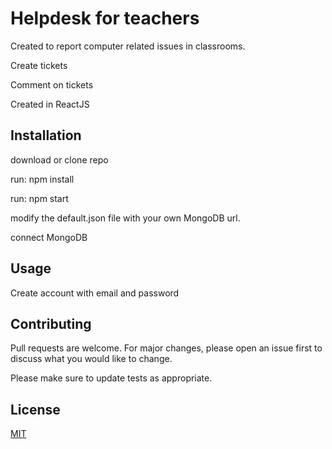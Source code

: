 # Helpdesk for teachers
Created to report computer related issues in classrooms.

Create tickets

Comment on tickets

Created in ReactJS



## Installation
download or clone repo

run: npm install

run: npm start

modify the default.json file with your own MongoDB url.

connect MongoDB

## Usage
Create account with email and password



## Contributing
Pull requests are welcome. For major changes, please open an issue first to discuss what you would like to change.

Please make sure to update tests as appropriate.

## License
[MIT](https://choosealicense.com/licenses/mit/)

